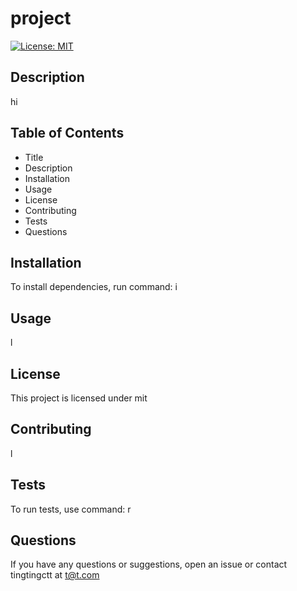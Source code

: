 
# project

[![License: MIT](https://img.shields.io/badge/License-MIT-yellow.svg)](https://opensource.org/licenses/MIT)

## Description

hi

## Table of Contents
* Title
* Description
* Installation
* Usage
* License
* Contributing
* Tests
* Questions

## Installation

To install dependencies, run command: i

## Usage

l

## License

This project is licensed under mit

## Contributing

l

## Tests

To run tests, use command: r

## Questions

If you have any questions or suggestions, open an issue or contact tingtingctt at t@t.com

